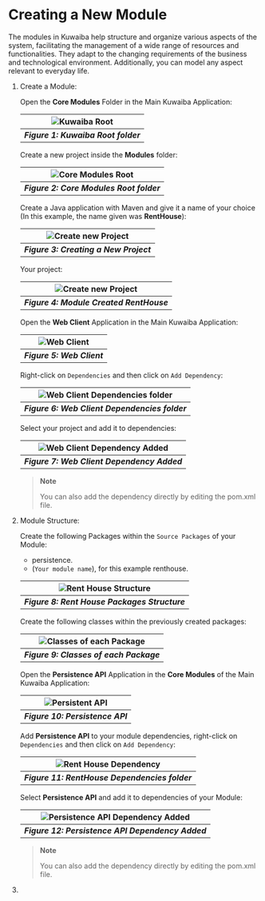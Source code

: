 # Creating a New Module

The modules in Kuwaiba help structure and organize various aspects of the system, facilitating the management of a wide range of resources and functionalities. They adapt to the changing requirements of the business and technological environment. Additionally, you can model any aspect relevant to everyday life.

1. Create a Module:

    Open the **Core Modules** Folder in the Main Kuwaiba Application:

    | ![Kuwaiba Root](images/kuwaiba_root.png) | 
    |:--:|
    | ***Figure 1: Kuwaiba Root folder*** |

    Create a new project inside the **Modules** folder:

    | ![Core Modules Root](images/Core_Modules_root.png) |
    |:--:|
    | ***Figure 2: Core Modules Root folder*** |

    Create a Java application with Maven and give it a name of your choice (In this example, the name given was **RentHouse**):

    | ![Create new Project](images/Create_new_project.png) |
    |:--:|
    | ***Figure 3: Creating a New Project*** |

    Your project:

    | ![Create new Project](images/Module_created_RentHouse.png) |
    |:--:|
    | ***Figure 4: Module Created RentHouse*** |

    Open the **Web Client** Application in the Main Kuwaiba Application:

    | ![Web Client](images/kuwaiba_web_client.png) |
    |:--:|
    | ***Figure 5: Web Client*** |

    Right-click on `Dependencies` and then click on `Add Dependency`:

    | ![Web Client Dependencies folder](images/Web_client_dependencies.png) |
    |:--:|
    | ***Figure 6: Web Client Dependencies folder*** |

    Select your project and add it to dependencies:

    | ![Web Client Dependency Added](images/Rent_house_dependecy.png) |
    |:--:|
    | ***Figure 7: Web Client Dependency Added*** |

    > **Note**
    >
    > You can also add the dependency directly by editing the pom.xml file. 
    >

2. Module Structure:

    Create the following Packages within the `Source Packages` of your Module:
    - persistence.
    - (`Your module name`), for this example renthouse.
   
    | ![Rent House Structure](images/Rent_house_structure.png) |
    |:--:|
    | ***Figure 8: Rent House Packages Structure*** |

    Create the following classes within the previously created packages:

    | ![Classes of each Package](images/Rent_house_files.png) |
    |:--:|
    | ***Figure 9: Classes of each Package*** |

    Open the **Persistence API** Application in the **Core Modules** of the Main Kuwaiba Application:

    | ![Persistent API](images/Kuwaiba_Persistence_API.png) |
    |:--:|
    | ***Figure 10: Persistence API*** |

    Add **Persistence API** to your module dependencies, right-click on `Dependencies` and then click on `Add Dependency`:

     | ![Rent House Dependency](images/Rent_house_dependencies.png) |
    |:--:|
    | ***Figure 11: RentHouse Dependencies folder*** |

    Select **Persistence API** and add it to dependencies of your Module:

    | ![Persistence API Dependency Added](images/Persistence_API_dependecy.png) |
    |:--:|
    | ***Figure 12: Persistence API Dependency Added*** |

    > **Note**
    >
    > You can also add the dependency directly by editing the pom.xml file. 
    >

3. 




    




